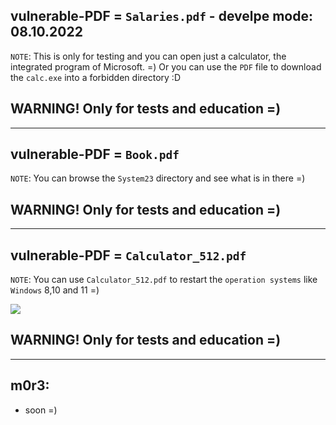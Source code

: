 ## vulnerable-PDF = `Salaries.pdf` - develpe mode: 08.10.2022
`NOTE`: This is only for testing and you can open just a calculator, the integrated program of Microsoft. =)
Or you can use the `PDF` file to download the `calc.exe` into a forbidden directory :D

## WARNING! Only for tests and education =)

---------------------------------------------------------------------------------------------------------------------

## vulnerable-PDF = `Book.pdf`
`NOTE`: You can browse the `System23` directory and see what is in there =)

## WARNING! Only for tests and education =)

---------------------------------------------------------------------------------------------------------------------


## vulnerable-PDF = `Calculator_512.pdf`
`NOTE`: You can use `Calculator_512.pdf` to restart the `operation systems` like `Windows` 8,10 and 11 =)

![](https://github.com/nu11secur1ty/vulnerable-PDF/blob/main/Docs/Calculator_512.pdf.gif)

## WARNING! Only for tests and education =)

---------------------------------------------------------------------------------------------------------------------


## m0r3:
- soon =)
